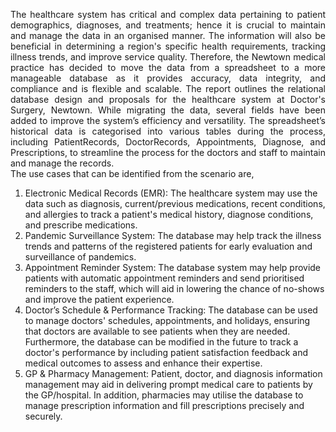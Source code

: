 <p align="justify"> 
The healthcare system has critical and complex data pertaining to patient demographics, diagnoses, and treatments; hence it is crucial to maintain and manage the data in an organised manner. The information will also be beneficial in determining a region's specific health requirements, tracking illness trends, and improve service quality. Therefore, the Newtown medical practice has decided to move the data from a spreadsheet to a more manageable database as it provides accuracy, data integrity, and compliance and is flexible and scalable. The report outlines the relational database design and proposals for the healthcare system at Doctor's Surgery, Newtown. While migrating the data, several fields have been added to improve the system’s efficiency and versatility. The spreadsheet’s historical data is categorised into various tables during the process, including PatientRecords, DoctorRecords, Appointments, Diagnose, and Prescriptions, to streamline the process for the doctors and staff to maintain and manage the records.
<br>
The use cases that can be identified from the scenario are,
<ol>
  <li> Electronic Medical Records (EMR): The healthcare system may use the data such as diagnosis, current/previous medications, recent conditions, and allergies to track a patient's medical history, diagnose conditions, and prescribe medications. </li>
  <li> Pandemic Surveillance System: The database may help track the illness trends and patterns of the registered patients for early evaluation and surveillance of pandemics. </li>
  <li> Appointment Reminder System: The database system may help provide patients with automatic appointment reminders and send prioritised reminders to the staff, which will aid in lowering the chance of no-shows and improve the patient experience. </li>
  <li> Doctor’s Schedule & Performance Tracking: The database can be used to manage doctors' schedules, appointments, and holidays, ensuring that doctors are available to see patients when they are needed. Furthermore, the database can be modified in the future to track a doctor's performance by including patient satisfaction feedback and medical outcomes to assess and enhance their expertise. </li>
  <li> GP & Pharmacy Management: Patient, doctor, and diagnosis information management may aid in delivering prompt medical care to patients by the GP/hospital. In addition, pharmacies may utilise the database to manage prescription information and fill prescriptions precisely and securely. </li>
</ol>
</p>
